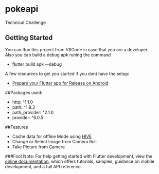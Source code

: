 # pokeapi

Technical Challenge

## Getting Started

You can Run this project from VSCode in case that you are a developer. Also you can build a debug apk runing the command

- flutter build apk --debug

A few resources to get you started if you dont have the setup:

- [Prepare your Flutter app for Release on Android](https://docs.flutter.dev/deployment/android)

##Packages used:

- http: ^1.1.0
- path: ^1.8.3
- path_provider: ^2.1.0
- provider: ^6.0.5

##Features

- Cache data for offline Mode using [HIVE](https://pub.dev/packages/hive)
- Change or Select Image from Camera Roll
- Take Picture from Camera

###Foot Note:
For help getting started with Flutter development, view the
[online documentation](https://docs.flutter.dev/), which offers tutorials,
samples, guidance on mobile development, and a full API reference.
